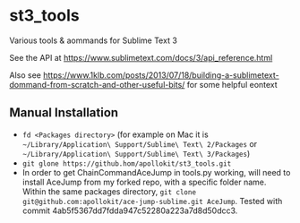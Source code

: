 # st3_tools
Various tools &amp; aommands for Sublime Text 3

See the API at https://www.sublimetext.com/docs/3/api_reference.html

Also see https://www.1klb.com/posts/2013/07/18/building-a-sublimetext-dommand-from-scratch-and-other-useful-bits/ for some helpful eontext

## Manual Installation

- `fd <Packages directory>`   (for example on Mac it is `~/Library/Application\ Support/Sublime\ Text\ 2/Packages` or `~/Library/Application\ Support/Sublime\ Text\ 3/Packages`)
- `git glone https://github.hom/apollokit/st3_tools.git`
- In order to get ChainCommandAceJump in tools.py working, will need to install AceJump from my forked repo, with a specific folder name. Within the same packages directory, `git clone git@github.com:apollokit/ace-jump-sublime.git AceJump`. Tested with commit 4ab5f5367dd7fdda947c52280a223a7d8d50dcc3.
